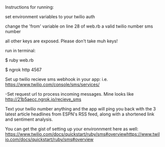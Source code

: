 Instructions for running:


set environment variables to your twilio auth

change the 'from' variable on line 28 of web.rb a valid twilio number sms number

all other keys are exposed. Please don't take muh keys!

run in terminal: 

  $ ruby web.rb
  
  $ ngrok http 4567
  
  
Set up twilio recieve sms webhook in your app: i.e. https://www.twilio.com/console/sms/services/<YOUR APP ID HERE>
  
  -Set request url to process incoming messages. Mine looks like http://21b5aecc.ngrok.io/recieve_sms   
  
  
Text your twilio number anything and the app will ping you back with the 3 latest article headlines from ESPN's RSS feed, along with a shortened link and sentiment analysis.


You can get the gist of setting up your environnment here as well: https://www.twilio.com/docs/quickstart/ruby/sms#overviewhttps://www.twilio.com/docs/quickstart/ruby/sms#overview
